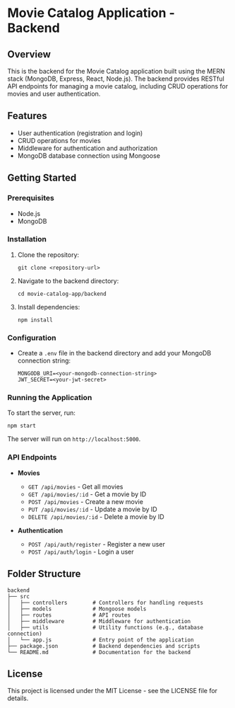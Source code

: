 # Movie Catalog Application - Backend

## Overview
This is the backend for the Movie Catalog application built using the MERN stack (MongoDB, Express, React, Node.js). The backend provides RESTful API endpoints for managing a movie catalog, including CRUD operations for movies and user authentication.

## Features
- User authentication (registration and login)
- CRUD operations for movies
- Middleware for authentication and authorization
- MongoDB database connection using Mongoose

## Getting Started

### Prerequisites
- Node.js
- MongoDB

### Installation
1. Clone the repository:
   ```
   git clone <repository-url>
   ```
2. Navigate to the backend directory:
   ```
   cd movie-catalog-app/backend
   ```
3. Install dependencies:
   ```
   npm install
   ```

### Configuration
- Create a `.env` file in the backend directory and add your MongoDB connection string:
  ```
  MONGODB_URI=<your-mongodb-connection-string>
  JWT_SECRET=<your-jwt-secret>
  ```

### Running the Application
To start the server, run:
```
npm start
```
The server will run on `http://localhost:5000`.

### API Endpoints
- **Movies**
  - `GET /api/movies` - Get all movies
  - `GET /api/movies/:id` - Get a movie by ID
  - `POST /api/movies` - Create a new movie
  - `PUT /api/movies/:id` - Update a movie by ID
  - `DELETE /api/movies/:id` - Delete a movie by ID

- **Authentication**
  - `POST /api/auth/register` - Register a new user
  - `POST /api/auth/login` - Login a user

## Folder Structure
```
backend
├── src
│   ├── controllers        # Controllers for handling requests
│   ├── models             # Mongoose models
│   ├── routes             # API routes
│   ├── middleware         # Middleware for authentication
│   ├── utils              # Utility functions (e.g., database connection)
│   └── app.js             # Entry point of the application
├── package.json           # Backend dependencies and scripts
└── README.md              # Documentation for the backend
```

## License
This project is licensed under the MIT License - see the LICENSE file for details.